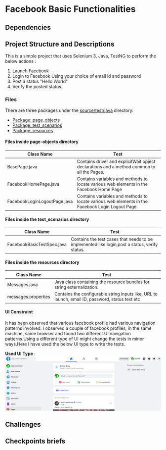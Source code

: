 # Facebook Basic Functionalities
## Dependencies

## Project Structure and Descriptions
This is a simple project that uses Selenium 3, Java, TestNG to perform the below actions : 
1. Launch Facebook
2. Login to Facebook Using your choice of email id and password
3. Post a status "Hello World"
4. Verify the posted status. 

### Files
There are three packages under the [source/test/java](https://github.com/paramipersonal/facebook-selenium-java-testng/tree/master/src/test/java) directory:
* [Package: page_objects](#files-inside-page-objects-directory)
* [Package: test_scenarios](#files-inside-the-test_scenarios-directory)
* [Package: resources](#files-inside-the-resources-directory)


#### Files inside **page-objects** directory
| Class Name            | Test                                                                                                                                     |
|-----------------------|------------------------------------------------------------------------------------------------------------------------------------------|
| BasePage.java        | Contains driver and explicitWait opject declarations and a method common to all the Pages.|        
| FacebookHomePage.java | Contains variables and methods to locate various web elements in the Facebook Home Page                                                    
| FacebookLoginLogoutPage.java        | Contains variables and methods to locate various web elements in the Facebook Login Logout Page.   

#### Files inside the **test_scenarios** directory
| Class Name            | Test                                                                                                                                     |
|-----------------------|------------------------------------------------------------------------------------------------------------------------------------------|
| FacebookBasicTestSpec.java        | Contains the test cases that needs to be implemented like login,post a status, verify status.|           

#### Files inside the **resources** directory
| Class Name            | Test                                                                                                                                     |
|-----------------------|------------------------------------------------------------------------------------------------------------------------------------------|
| Messages.java        | Java class containing the resource bundles for string externalization.|           
| messages.properties | Contains the configurable string inputs like, URL to launch, email ID, password, status text etc                                      

#### UI Constraint
It has been observed that various facebook profile had various navigation patterns involved.
I observed a couple of facebook profiles, in the same machine, same browser and found two different UI navigation patterns.Using a different type of UI might change the tests in minor ways.Here I have used the below UI type to write the tests.

**Used UI Type** :
![Image1](https://github.com/paramipersonal/facebook-selenium-java-testng/blob/master/images/UI_test1.PNG)

## Challenges
## Checkpoints briefs